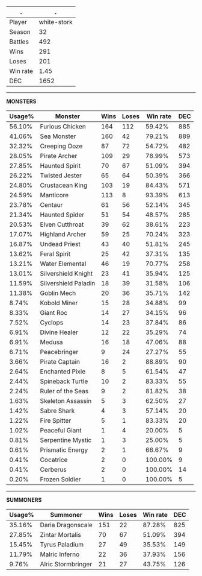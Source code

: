.|.
|-|-
Player|white-stork
Season|32
Battles|492
Wins|291
Loses|201
Win rate|1.45
DEC|1652

---
**MONSTERS**

Usage%|Monster|Wins|Loses|Win rate|DEC|
-|-|-|-|-|-|
56.10%|Furious Chicken|164|112|59.42%|885|
41.06%|Sea Monster|160|42|79.21%|889|
32.32%|Creeping Ooze|87|72|54.72%|482|
28.05%|Pirate Archer|109|29|78.99%|573|
27.85%|Haunted Spirit|70|67|51.09%|394|
26.22%|Twisted Jester|65|64|50.39%|366|
24.80%|Crustacean King|103|19|84.43%|571|
24.59%|Manticore|113|8|93.39%|613|
23.78%|Centaur|61|56|52.14%|345|
21.34%|Haunted Spider|51|54|48.57%|285|
20.53%|Elven Cutthroat|39|62|38.61%|223|
17.07%|Highland Archer|59|25|70.24%|323|
16.87%|Undead Priest|43|40|51.81%|245|
13.62%|Feral Spirit|25|42|37.31%|135|
13.21%|Water Elemental|46|19|70.77%|258|
13.01%|Silvershield Knight|23|41|35.94%|125|
11.59%|Silvershield Paladin|18|39|31.58%|106|
11.38%|Goblin Mech|20|36|35.71%|142|
8.74%|Kobold Miner|15|28|34.88%|99|
8.33%|Giant Roc|14|27|34.15%|96|
7.52%|Cyclops|14|23|37.84%|86|
6.91%|Divine Healer|12|22|35.29%|74|
6.91%|Medusa|16|18|47.06%|88|
6.71%|Peacebringer|9|24|27.27%|55|
3.66%|Pirate Captain|16|2|88.89%|90|
2.64%|Enchanted Pixie|8|5|61.54%|47|
2.44%|Spineback Turtle|10|2|83.33%|55|
2.24%|Ruler of the Seas|9|2|81.82%|38|
1.63%|Skeleton Assassin|5|3|62.50%|27|
1.42%|Sabre Shark|4|3|57.14%|20|
1.22%|Fire Spitter|5|1|83.33%|20|
1.02%|Peaceful Giant|1|4|20.00%|5|
0.81%|Serpentine Mystic|1|3|25.00%|5|
0.61%|Prismatic Energy|2|1|66.67%|9|
0.41%|Cocatrice|2|0|100.00%|9|
0.41%|Cerberus|2|0|100.00%|14|
0.20%|Frozen Soldier|1|0|100.00%|5|

---
**SUMMONERS**

Usage%|Summoner|Wins|Loses|Win rate|DEC|
-|-|-|-|-|-|
35.16%|Daria Dragonscale|151|22|87.28%|825|
27.85%|Zintar Mortalis|70|67|51.09%|394|
15.45%|Tyrus Paladium|27|49|35.53%|149|
11.79%|Malric Inferno|22|36|37.93%|156|
9.76%|Alric Stormbringer|21|27|43.75%|126|
